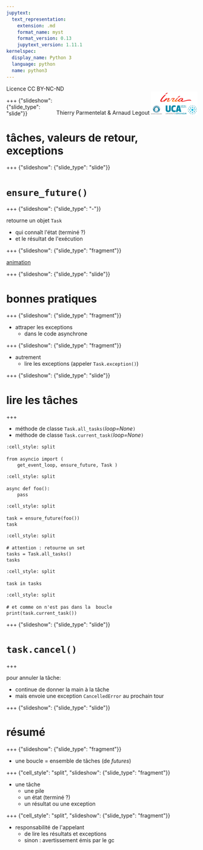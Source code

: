 ```yaml
---
jupytext:
  text_representation:
    extension: .md
    format_name: myst
    format_version: 0.13
    jupytext_version: 1.11.1
kernelspec:
  display_name: Python 3
  language: python
  name: python3
---
```


<span style="float:left;">Licence CC BY-NC-ND</span><span style="float:right;">Thierry Parmentelat &amp; Arnaud Legout&nbsp;<img src="media/both-logos-small-alpha.png" style="display:inline"></span><br/>

+++ {"slideshow": {"slide_type": "slide"}}

# tâches, valeurs de retour, exceptions

+++ {"slideshow": {"slide_type": "slide"}}

# `ensure_future()`

+++ {"slideshow": {"slide_type": "-"}}

 retourne un objet `Task`
* qui connaît l'état (terminé ?)
* et le résultat de l'exécution

+++ {"slideshow": {"slide_type": "fragment"}}

[animation](loop-stacks/index.html)

+++ {"slideshow": {"slide_type": "slide"}}

# bonnes pratiques

+++ {"slideshow": {"slide_type": "fragment"}}

* attraper les exceptions
  * dans le code asynchrone

+++ {"slideshow": {"slide_type": "fragment"}}

* autrement
  * lire les exceptions (appeler `Task.exception()`)

+++ {"slideshow": {"slide_type": "slide"}}

# lire les tâches

+++

* méthode de classe `Task.all_tasks(`*loop=None*`)` 
* méthode de classe `Task.current_task(`*loop=None*`)` 

```{code-cell} ipython3
:cell_style: split

from asyncio import (
    get_event_loop, ensure_future, Task )
```

```{code-cell} ipython3
:cell_style: split

async def foo():
    pass
```

```{code-cell} ipython3
:cell_style: split

task = ensure_future(foo())
task
```

```{code-cell} ipython3
:cell_style: split

# attention : retourne un set
tasks = Task.all_tasks()
tasks
```

```{code-cell} ipython3
:cell_style: split

task in tasks
```

```{code-cell} ipython3
:cell_style: split

# et comme on n'est pas dans la  boucle
print(task.current_task())
```

+++ {"slideshow": {"slide_type": "slide"}}

# `task.cancel()`

+++

pour annuler la tâche:

* continue de donner la main à la tâche
* mais envoie une exception `CancelledError` au prochain tour

+++ {"slideshow": {"slide_type": "slide"}}

# résumé

+++ {"slideshow": {"slide_type": "fragment"}}

* une boucle = ensemble de tâches (de *futures*)

+++ {"cell_style": "split", "slideshow": {"slide_type": "fragment"}}

* une tâche
  * une pile
  * un état (terminé ?)
  * un résultat ou une exception

+++ {"cell_style": "split", "slideshow": {"slide_type": "fragment"}}

* responsabilité de l'appelant
  * de lire les résultats et exceptions
  * sinon : avertissement émis par le gc
